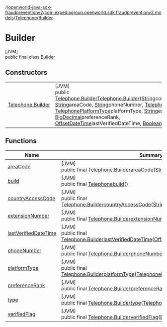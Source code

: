//[openworld-java-sdk-fraudpreventionv2](../../../../index.md)/[com.expediagroup.openworld.sdk.fraudpreventionv2.models](../../index.md)/[Telephone](../index.md)/[Builder](index.md)

# Builder

[JVM]\
public final class [Builder](index.md)

## Constructors

| | |
|---|---|
| [Telephone.Builder](-telephone.-builder.md) | [JVM]<br>public [Telephone.Builder](index.md)[Telephone.Builder](-telephone.-builder.md)([String](https://docs.oracle.com/javase/8/docs/api/java/lang/String.html)countryAccessCode, [String](https://docs.oracle.com/javase/8/docs/api/java/lang/String.html)areaCode, [String](https://docs.oracle.com/javase/8/docs/api/java/lang/String.html)phoneNumber, [TelephoneType](../../-telephone-type/index.md)type, [TelephonePlatformType](../../-telephone-platform-type/index.md)platformType, [String](https://docs.oracle.com/javase/8/docs/api/java/lang/String.html)extensionNumber, [BigDecimal](https://docs.oracle.com/javase/8/docs/api/java/math/BigDecimal.html)preferenceRank, [OffsetDateTime](https://docs.oracle.com/javase/8/docs/api/java/time/OffsetDateTime.html)lastVerifiedDateTime, [Boolean](https://docs.oracle.com/javase/8/docs/api/java/lang/Boolean.html)verifiedFlag) |

## Functions

| Name | Summary |
|---|---|
| [areaCode](area-code.md) | [JVM]<br>public final [Telephone.Builder](index.md)[areaCode](area-code.md)([String](https://docs.oracle.com/javase/8/docs/api/java/lang/String.html)areaCode) |
| [build](build.md) | [JVM]<br>public final [Telephone](../index.md)[build](build.md)() |
| [countryAccessCode](country-access-code.md) | [JVM]<br>public final [Telephone.Builder](index.md)[countryAccessCode](country-access-code.md)([String](https://docs.oracle.com/javase/8/docs/api/java/lang/String.html)countryAccessCode) |
| [extensionNumber](extension-number.md) | [JVM]<br>public final [Telephone.Builder](index.md)[extensionNumber](extension-number.md)([String](https://docs.oracle.com/javase/8/docs/api/java/lang/String.html)extensionNumber) |
| [lastVerifiedDateTime](last-verified-date-time.md) | [JVM]<br>public final [Telephone.Builder](index.md)[lastVerifiedDateTime](last-verified-date-time.md)([OffsetDateTime](https://docs.oracle.com/javase/8/docs/api/java/time/OffsetDateTime.html)lastVerifiedDateTime) |
| [phoneNumber](phone-number.md) | [JVM]<br>public final [Telephone.Builder](index.md)[phoneNumber](phone-number.md)([String](https://docs.oracle.com/javase/8/docs/api/java/lang/String.html)phoneNumber) |
| [platformType](platform-type.md) | [JVM]<br>public final [Telephone.Builder](index.md)[platformType](platform-type.md)([TelephonePlatformType](../../-telephone-platform-type/index.md)platformType) |
| [preferenceRank](preference-rank.md) | [JVM]<br>public final [Telephone.Builder](index.md)[preferenceRank](preference-rank.md)([BigDecimal](https://docs.oracle.com/javase/8/docs/api/java/math/BigDecimal.html)preferenceRank) |
| [type](type.md) | [JVM]<br>public final [Telephone.Builder](index.md)[type](type.md)([TelephoneType](../../-telephone-type/index.md)type) |
| [verifiedFlag](verified-flag.md) | [JVM]<br>public final [Telephone.Builder](index.md)[verifiedFlag](verified-flag.md)([Boolean](https://docs.oracle.com/javase/8/docs/api/java/lang/Boolean.html)verifiedFlag) |
